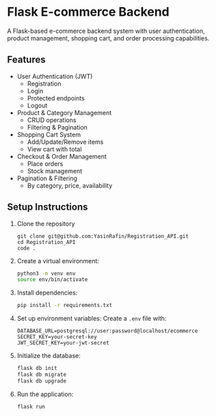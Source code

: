 # Flask E-commerce Backend

A Flask-based e-commerce backend system with user authentication, product management, shopping cart, and order processing capabilities.

## Features

- User Authentication (JWT)
  - Registration
  - Login
  - Protected endpoints
  - Logout
- Product & Category Management
  - CRUD operations
  - Filtering & Pagination
- Shopping Cart System
  - Add/Update/Remove items
  - View cart with total
- Checkout & Order Management
  - Place orders
  - Stock management
- Pagination & Filtering
  - By category, price, availability

## Setup Instructions
1. Clone the repository
   ```
   git clone git@github.com:YasinRafin/Registration_API.git
   cd Registration_API
   code .
   ``` 

2. Create a virtual environment:
   ```bash
   python3 -m venv env
   source env/bin/activate
   ```

3. Install dependencies:
   ```bash
   pip install -r requirements.txt
   ```

4. Set up environment variables:
   Create a `.env` file with:
   ```
   DATABASE_URL=postgresql://user:password@localhost/ecommerce
   SECRET_KEY=your-secret-key
   JWT_SECRET_KEY=your-jwt-secret
   ```

5. Initialize the database:
   ```bash
   flask db init
   flask db migrate
   flask db upgrade
   ```

6. Run the application:
   ```bash
   flask run
   ```
